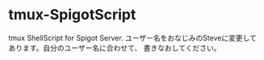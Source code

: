 tmux-SpigotScript
===========

tmux ShellScript for Spigot Server.
ユーザー名をおなじみのSteveに変更してあります。自分のユーザー名に合わせて、
書きなおしてください。


